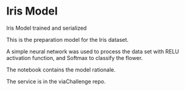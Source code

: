 # Iris Model 

Iris Model trained and serialized

This is the preparation model for the Iris dataset.

A simple neural network was used to process the data set with RELU activation function, and Softmax to classify the flower.

The notebook contains the model rationale.

The service is in the  viaChallenge repo.

